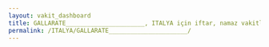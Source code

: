 ```yaml
---
layout: vakit_dashboard
title: GALLARATE______________________, ITALYA için iftar, namaz vakitleri ve hava durumu - ilçe/eyalet seç
permalink: /ITALYA/GALLARATE______________________/
---
```


<script type="text/javascript">
  var GLOBAL_COUNTRY = 'ITALYA';
  var GLOBAL_CITY = 'GALLARATE______________________';
  var GLOBAL_STATE = '';
  var lat = 72;
  var lon = 21;
</script>
